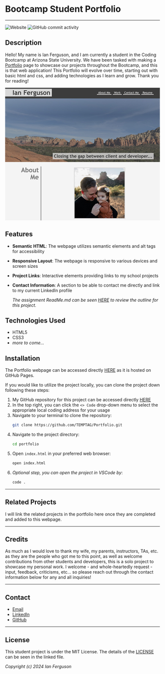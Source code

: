 # Bootcamp Student Portfolio

---

![Website](https://img.shields.io/website?url=https%3A%2F%2Ftemptag.github.io%2FPortfolio%2F&up_message=online&up_color=green&down_message=offline&down_color=red)
![GitHub commit activity](https://img.shields.io/github/commit-activity/t/TEMPTAG/Portfolio)

## Description

Hello! My name is Ian Ferguson, and I am currently a student in the Coding Bootcamp at Arizona State University. We have been tasked with making a [Portfolio](https://temptag.github.io/Portfolio/) page to showcase our projects throughout the Bootcamp, and this is that web application! This Portfolio will evolve over time, starting out with basic html and css, and adding technologies as I learn and grow. Thank you for reading!

![Screenshot of Portfolio Webpage](assets/images/PortfolioScreenshot.jpg)

## Features

- **Semantic HTML**: The webpage utilizes semantic elements and alt tags for accessibility
- **Responsive Layout**: The webpage is responsive to various devices and screen sizes
- **Project Links**: Interactive elements providing links to my school projects
- **Contact Information**: A section to be able to contact me directly and link to my current LinkedIn profile

  _The assignment ReadMe.md can be seen [HERE](./assets/assignment/README.md) to review the outline for this project._

## Technologies Used

- HTML5
- CSS3
- _more to come..._

## Installation

The Portfolio webpage can be accessed directly [HERE](https://temptag.github.io/Portfolio/) as it is hosted on GitHub Pages.

If you would like to utilize the project locally, you can clone the project down following these steps:

1. My GitHub repository for this project can be accessed directly [HERE](https://github.com/TEMPTAG/Portfolio)
2. In the top right, you can click the `<> Code` drop-down menu to select the appropriate local coding address for your usage
3. Navigate to your terminal to clone the repository:
   ```bash
   git clone https://github.com/TEMPTAG/Portfolio.git
   ```
4. Navigate to the project directory:
   ```bash
   cd portfolio
   ```
5. Open `index.html` in your preferred web browser:
   ```bash
   open index.html
   ```
6. _Optional step, you can open the project in VSCode by_:
   ```bash
   code .
   ```

---

## Related Projects

I will link the related projects in the portfolio here once they are completed and added to this webpage.

---

## Credits

As much as I would love to thank my wife, my parents, instructors, TAs, etc. as they are the people who got me to this point, as well as welcome contributions from other students and developers, this is a solo project to showcase my personal work. I welcome - and whole-heartedly request - input, feedback, criticisms, etc... so please reach out through the contact information below for any and all inquiries!

---

## Contact

- [Email](mailto:iansterlingferguson@gmail.com)
- [LinkedIn](https://www.linkedin.com/in/ianferguson/)
- [GitHub](https://github.com/TEMPTAG)

---

## License

This student project is under the MIT License. The details of the [LICENSE](./LICENSE) can be seen in the linked file.

_Copyright (c) 2024 Ian Ferguson_
